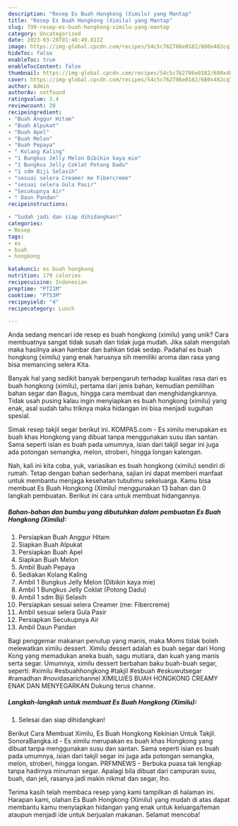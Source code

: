 ```yaml
---
description: "Resep Es Buah Hongkong (Ximilu) yang Mantap"
title: "Resep Es Buah Hongkong (Ximilu) yang Mantap"
slug: 799-resep-es-buah-hongkong-ximilu-yang-mantap
category: Uncategorized
date: 2023-03-28T01:48:49.811Z
image: https://img-global.cpcdn.com/recipes/54c5c762786e0182/680x482cq70/es-buah-hongkong-ximilu-foto-resep-utama.jpg
hideToc: false
enableToc: true
enableTocContent: false
thumbnail: https://img-global.cpcdn.com/recipes/54c5c762786e0182/680x482cq70/es-buah-hongkong-ximilu-foto-resep-utama.jpg
cover: https://img-global.cpcdn.com/recipes/54c5c762786e0182/680x482cq70/es-buah-hongkong-ximilu-foto-resep-utama.jpg
author: Admin
authorAv: notfound
ratingvalue: 3.4
reviewcount: 20
recipeingredient:
- "Buah Anggur Hitam"
- "Buah Alpukat"
- "Buah Apel"
- "Buah Melon"
- "Buah Pepaya"
- " Kolang Kaling"
- "1 Bungkus Jelly Melon Dibikin kaya mie"
- "1 Bungkus Jelly Coklat Potong Dadu"
- "1 sdm Biji Selasih"
- "sesuai selera Creamer me Fibercreme"
- "sesuai selera Gula Pasir"
- "Secukupnya Air"
- " Daun Pandan"
recipeinstructions:

- "Sudah jadi dan siap dihidangkan!"
categories:
- Resep
tags:
- es
- buah
- hongkong

katakunci: es buah hongkong 
nutrition: 179 calories
recipecuisine: Indonesian
preptime: "PT21M"
cooktime: "PT53M"
recipeyield: "4"
recipecategory: Lunch

---
```





Anda sedang mencari ide resep es buah hongkong (ximilu) yang unik? Cara membuatnya sangat tidak susah dan tidak juga mudah. Jika salah mengolah maka hasilnya akan hambar dan bahkan tidak sedap. Padahal es buah hongkong (ximilu) yang enak harusnya sih memiliki aroma dan rasa yang bisa memancing selera Kita.





Banyak hal yang sedikit banyak berpengaruh terhadap kualitas rasa dari es buah hongkong (ximilu), pertama dari jenis bahan, kemudian pemilihan bahan segar dan Bagus, hingga cara membuat dan menghidangkannya. Tidak usah pusing kalau ingin menyiapkan es buah hongkong (ximilu) yang enak,      asal sudah tahu triknya maka hidangan ini bisa menjadi suguhan spesial.














Simak resep takjil segar berikut ini. KOMPAS.com - Es ximilu merupakan es buah khas Hongkong yang dibuat tanpa menggunakan susu dan santan. Sama seperti isian es buah pada umumnya, isian dari takjil segar ini juga ada potongan semangka, melon, stroberi, hingga longan kalengan.






Nah, kali ini kita coba, yuk, variasikan es buah hongkong (ximilu) sendiri di rumah. Tetap dengan bahan sederhana, sajian ini dapat memberi manfaat untuk membantu menjaga kesehatan tubuhmu sekeluarga. Kamu bisa membuat Es Buah Hongkong (Ximilu) menggunakan 13 bahan dan 0 langkah pembuatan. Berikut ini cara untuk membuat hidangannya.

<!--inarticleads1-->

##### Bahan-bahan dan bumbu yang dibutuhkan dalam pembuatan Es Buah Hongkong (Ximilu):

1. Persiapkan Buah Anggur Hitam
1. Siapkan Buah Alpukat
1. Persiapkan Buah Apel
1. Siapkan Buah Melon
1. Ambil Buah Pepaya
1. Sediakan  Kolang Kaling
1. Ambil 1 Bungkus Jelly Melon (Dibikin kaya mie)
1. Ambil 1 Bungkus Jelly Coklat (Potong Dadu)
1. Ambil 1 sdm Biji Selasih
1. Persiapkan sesuai selera Creamer (me: Fibercreme)
1. Ambil sesuai selera Gula Pasir
1. Persiapkan Secukupnya Air
1. Ambil  Daun Pandan


Bagi penggemar makanan penutup yang manis, maka Moms tidak boleh melewatkan ximilu dessert. Ximilu dessert adalah es buah segar dari Hong Kong yang memadukan aneka buah, sagu mutiara, dan kuah yang manis serta segar. Umumnya, ximilu dessert berbahan baku buah-buah segar, seperti: #ximilu #esbuahhongkong #takjil #esbuah #eskuwutsegar #ramadhan #novidasarichannel XIMILU/ES BUAH HONGKONG CREAMY ENAK DAN MENYEGARKAN Dukung terus channe. 

<!--inarticleads2-->

##### Langkah-langkah untuk membuat Es Buah Hongkong (Ximilu):


1. Selesai dan siap dihidangkan!

Berikut Cara Membuat Ximilu, Es Buah Hongkong Kekinian Untuk Takjil. SonoraBangka.id - Es ximilu merupakan es buah khas Hongkong yang dibuat tanpa menggunakan susu dan santan. Sama seperti isian es buah pada umumnya, isian dari takjil segar ini juga ada potongan semangka, melon, stroberi, hingga longan. PRFMNEWS - Berbuka puasa tak lengkap tanpa hadirnya minuman segar. Apalagi bila dibuat dari campuran susu, buah, dan jeli, rasanya jadi makin nikmat dan segar, lho. 

Terima kasih telah membaca resep yang kami tampilkan di halaman ini. Harapan kami, olahan Es Buah Hongkong (Ximilu) yang mudah di atas dapat membantu kamu menyiapkan hidangan yang enak untuk keluarga/teman ataupun menjadi ide untuk berjualan makanan. Selamat mencoba!
